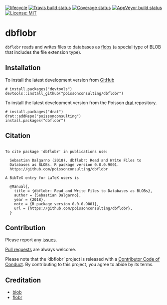 
<!-- README.md is generated from README.Rmd. Please edit that file -->

[![lifecycle](https://img.shields.io/badge/lifecycle-experimental-orange.svg)](https://www.tidyverse.org/lifecycle/#experimental)
[![Travis build
status](https://travis-ci.org/poissonconsulting/dbflobr.svg?branch=master)](https://travis-ci.org/poissonconsulting/dbflobr)
[![Coverage
status](https://codecov.io/gh/poissonconsulting/dbflobr/branch/master/graph/badge.svg)](https://codecov.io/github/poissonconsulting/dbflobr?branch=master)
[![AppVeyor build
status](https://ci.appveyor.com/api/projects/status/github/poissonconsulting/dbflobr?branch=master&svg=true)](https://ci.appveyor.com/project/poissonconsulting/dbflobr)
[![License:
MIT](https://img.shields.io/badge/License-MIT-green.svg)](https://opensource.org/licenses/MIT)

# dbflobr

`dbflobr` reads and writes files to databases as
[flobs](https://poissonconsulting.github.io/flobr/reference/flob.html)
(a special type of BLOB that includes the file extension type).

## Installation

To install the latest development version from
[GitHub](https://github.com/poissonconsulting/dbflobr)

    # install.packages("devtools")
    devtools::install_github("poissonconsulting/dbflobr")

To install the latest development version from the Poisson
[drat](https://github.com/poissonconsulting/drat) repository.

    # install.packages("drat")
    drat::addRepo("poissonconsulting")
    install.packages("dbflobr")

## Citation

``` 

To cite package 'dbflobr' in publications use:

  Sebastian Dalgarno (2018). dbflobr: Read and Write Files to
  Databases as BLOBs. R package version 0.0.0.9001.
  https://github.com/poissonconsulting/dbflobr

A BibTeX entry for LaTeX users is

  @Manual{,
    title = {dbflobr: Read and Write Files to Databases as BLOBs},
    author = {Sebastian Dalgarno},
    year = {2018},
    note = {R package version 0.0.0.9001},
    url = {https://github.com/poissonconsulting/dbflobr},
  }
```

## Contribution

Please report any
[issues](https://github.com/poissonconsulting/dbflobr/issues).

[Pull requests](https://github.com/poissonconsulting/dbflobr/pulls) are
always welcome.

Please note that the ‘dbflobr’ project is released with a [Contributor
Code of Conduct](CODE_OF_CONDUCT.md). By contributing to this project,
you agree to abide by its terms.

## Creditation

  - [blob](https://github.com/tidyverse/blob)
  - [flobr](https://github.com/poissonconsulting/flobr)
